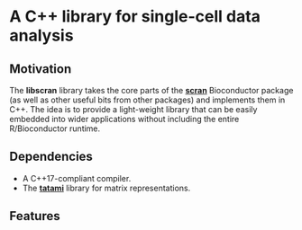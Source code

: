 # A C++ library for single-cell data analysis

## Motivation

The **libscran** library takes the core parts of the [**scran**](https://github.com/MarioniLab/scran) Bioconductor package (as well as other useful bits from other packages) and implements them in C++.
The idea is to provide a light-weight library that can be easily embedded into wider applications without including the entire R/Bioconductor runtime.

## Dependencies

- A C++17-compliant compiler.
- The [**tatami**](https://github.com/LTLA/tatami) library for matrix representations.

## Features



